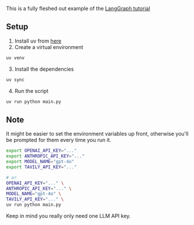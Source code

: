 This is a fully fleshed out example of the [LangGraph tutorial](https://langchain-ai.github.io/langgraph/tutorials/introduction)

## Setup
1. Install uv from [here](https://docs.astral.sh/uv/getting-started/installation/)
2. Create a virtual environment
```bash
uv venv
```
3. Install the dependencies
```bash
uv sync
```
4. Run the script
```bash
uv run python main.py
```

## Note
It might be easier to set the environment variables up front, otherwise you'll be prompted for them every time you run it.
```bash
export OPENAI_API_KEY="..."
export ANTHROPIC_API_KEY="..."
export MODEL_NAME="gpt-4o"
export TAVILY_API_KEY="..."

# or
OPENAI_API_KEY="..." \
ANTHROPIC_API_KEY="..." \
MODEL_NAME="gpt-4o" \
TAVILY_API_KEY="..." \
uv run python main.py
```
Keep in mind you really only need one LLM API key.

